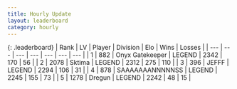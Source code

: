 ```yaml
---
title: Hourly Update
layout: leaderboard
category: hourly
---
```


{: .leaderboard}
| Rank | LV | Player | Division | Elo | Wins | Losses |
| --- | --- | --- | --- | --- | --- | --- |
| <span data-change="0">1</span> | 882 | <span title="ID: 402846">Onyx Gatekeeper</span> | LEGEND | <span data-change="0">2342</span> | <span data-change="0">170</span> | <span data-change="0">56</span> |
| <span data-change="0">2</span> | 2078 | <span title="ID: 353063">Sktima</span> | LEGEND | <span data-change="0">2312</span> | <span data-change="0">275</span> | <span data-change="0">110</span> |
| <span data-change="0">3</span> | 396 | <span title="ID: 488585">JEFFF</span> | LEGEND | <span data-change="0">2294</span> | <span data-change="0">106</span> | <span data-change="0">31</span> |
| <span data-change="0">4</span> | 878 | <span title="ID: 174294">SAAAAAAANNNNNSS</span> | LEGEND | <span data-change="0">2245</span> | <span data-change="0">155</span> | <span data-change="0">73</span> |
| <span data-change="0">5</span> | 1278 | <span title="ID: 337810">Dregun</span> | LEGEND | <span data-change="0">2242</span> | <span data-change="0">48</span> | <span data-change="0">15</span> |